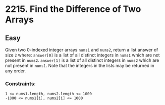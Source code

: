 # 2215. Find the Difference of Two Arrays

## Easy

Given two 0-indexed integer arrays `nums1` and `nums2`, return a list answer of size `2` where:
`answer[0]` is a list of all distinct integers in `nums1` which are not present in `nums2`.
`answer[1]` is a list of all distinct integers in `nums2` which are not present in `nums1`.
Note that the integers in the lists may be returned in any order.

### Constraints:
`1 <= nums1.length, nums2.length <= 1000`  
`-1000 <= nums1[i], nums2[i] <= 1000`